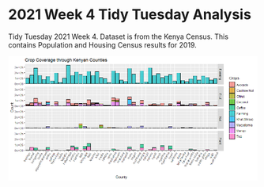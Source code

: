 # 2021 Week 4 Tidy Tuesday Analysis

Tidy Tuesday 2021 Week 4. Dataset is from the Kenya Census. This contains Population and Housing Census results for 2019.

![Notable Plot](https://github.com/Tgordon523/tidy_tuesdays/blob/main/01-19-2021/plots/Crops_Across_Kenyan_Counties.png)